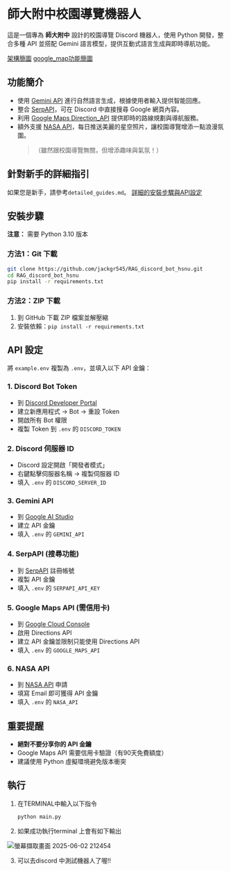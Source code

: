 # 師大附中校園導覽機器人

這是一個專為 **師大附中** 設計的校園導覽 Discord 機器人，使用 Python 開發，整合多種 API 並搭配 Gemini 語言模型，提供互動式語言生成與即時導航功能。


[架構簡圖](https://github.com/user-attachments/assets/dbda5e6a-e820-4680-a930-612de523fc20)
[google_map功能簡圖](https://github.com/user-attachments/assets/16b577bd-a4f2-4c85-8339-40a5f984e2b0)



## 功能簡介

- 使用 [Gemini API](https://aistudio.google.com/apikey) 進行自然語言生成，根據使用者輸入提供智能回應。
- 整合 [SerpAPI](https://serpapi.com/)，可在 Discord 中直接搜尋 Google 網頁內容。
- 利用 [Google Maps Direction_API](https://developers.google.com/maps/documentation/directions/?hl=zh_TW) 提供即時的路線規劃與導航服務。
- 額外支援 [NASA API](https://api.nasa.gov/)，每日推送美麗的星空照片，讓校園導覽增添一點浪漫氛圍。  
  > （雖然跟校園導覽無關，但增添趣味與氣氛！）

## 針對新手的詳細指引
如果您是新手，請參考`detailed_guides.md`。
[詳細的安裝步驟與API設定](detailed_guides.md)
## 安裝步驟

**注意：** 需要 Python 3.10 版本

### 方法1：Git 下載
```bash
git clone https://github.com/jackgr545/RAG_discord_bot_hsnu.git
cd RAG_discord_bot_hsnu
pip install -r requirements.txt
```

### 方法2：ZIP 下載
1. 到 GitHub 下載 ZIP 檔案並解壓縮
2. 安裝依賴：`pip install -r requirements.txt`



## API 設定

將 `example.env` 複製為 `.env`，並填入以下 API 金鑰：

### 1. Discord Bot Token
- 到 [Discord Developer Portal](https://discord.com/developers/applications)
- 建立新應用程式 → Bot → 重設 Token
- 開啟所有 Bot 權限
- 複製 Token 到 `.env` 的 `DISCORD_TOKEN`

### 2. Discord 伺服器 ID
- Discord 設定開啟「開發者模式」
- 右鍵點擊伺服器名稱 → 複製伺服器 ID
- 填入 `.env` 的 `DISCORD_SERVER_ID`

### 3. Gemini API
- 到 [Google AI Studio](https://aistudio.google.com/apikey)
- 建立 API 金鑰
- 填入 `.env` 的 `GEMINI_API`

### 4. SerpAPI (搜尋功能)
- 到 [SerpAPI](https://serpapi.com/) 註冊帳號
- 複製 API 金鑰
- 填入 `.env` 的 `SERPAPI_API_KEY`

### 5. Google Maps API (需信用卡)
- 到 [Google Cloud Console](https://console.cloud.google.com)
- 啟用 Directions API
- 建立 API 金鑰並限制只能使用 Directions API
- 填入 `.env` 的 `GOOGLE_MAPS_API`

### 6. NASA API
- 到 [NASA API](https://api.nasa.gov/) 申請
- 填寫 Email 即可獲得 API 金鑰
- 填入 `.env` 的 `NASA_API`

## 重要提醒

- **絕對不要分享你的 API 金鑰**
- Google Maps API 需要信用卡驗證（有90天免費額度）
- 建議使用 Python 虛擬環境避免版本衝突


## 執行

1. 在TERMINAL中輸入以下指令
   
    ```bash
    python main.py
    ```
    
2. 如果成功執行terminal 上會有如下輸出

  ![螢幕擷取畫面 2025-06-02 212454](https://github.com/user-attachments/assets/9bdd9672-bf0f-4764-b8af-54bdd303a260)

3. 可以去discord 中測試機器人了喔!!

